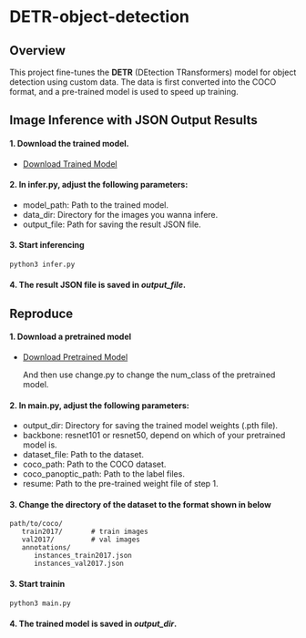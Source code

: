 # DETR-object-detection
## Overview
This project fine-tunes the **DETR** (DEtection TRansformers) model for object detection using custom data. The data is first converted into the COCO format, and a pre-trained model is used to speed up training.
## Image Inference with JSON Output Results
#### 1. Download the trained model.
- [Download Trained Model](https://drive.google.com/file/d/1CYLJR5HcQF6qdpTDvlDPIRenx0mUg66G/view?usp=share_link)
#### 2. In infer.py, adjust the following parameters:
* model_path: Path to the trained model.
* data_dir: Directory for the images you wanna infere.
* output_file: Path for saving the result JSON file.
#### 3. Start inferencing
   ```bash
   python3 infer.py
   ```
#### 4. The result JSON file is saved in _output_file_.

## Reproduce
#### 1. Download a pretrained model
- [Download Pretrained Model](https://github.com/facebookresearch/detr?tab=readme-ov-file)

   And then use change.py to change the num_class of the pretrained model.

#### 2. In main.py, adjust the following parameters:
* output_dir: Directory for saving the trained model weights (.pth file).
* backbone: resnet101 or resnet50, depend on which of your pretrained model is.
* dataset_file: Path to the dataset.
* coco_path: Path to the COCO dataset.
* coco_panoptic_path: Path to the label files.
* resume: Path to the pre-trained weight file of step 1.

#### 3. Change the directory of the dataset to the format shown in below
   ```plaintext
   path/to/coco/
      train2017/       # train images
      val2017/         # val images
      annotations/
         instances_train2017.json
         instances_val2017.json
   ```
#### 3. Start trainin
   ```bash
   python3 main.py
   ```
#### 4. The trained model is saved in _output_dir_.
